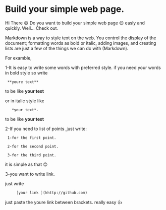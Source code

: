 # Build your simple web page.


Hi There :smile:
Do you want to build your simple web page :wink: easly and quickly.
Well... Check out.

Markdown is a way to style text on the web. You control the display of the document; formatting words as bold or italic, adding images, and creating lists are just a few of the things we can do with (Markdown).

For examble,

1-It is easy to write some words with preferred style.
if you need your words in bold style so write 

     **youre text**
 to be like **your text**    

or in italic style like     
       
       *your text*.
       
 to be like **your text**  

2-If you need to list of points ,just write:

     1-for the first point.
     
     2-for the second point.
     
     3-for the third point.
     
     
it is simple as that :heart_eyes:
     
3-you want to write link.

just write 

         [your link ](khttp://github.com) 

just paste the youre link between brackets. really easy :thumbsup: 


     
     




